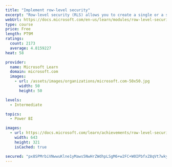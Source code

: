 ```yaml
---
title: "Implement row-level security"
excerpt: "Row-level security (RLS) allows you to create a single or a set of reports that targets data for a specific user. In this module, you will learn how to implement RLS by using either a static or dynamic method and how Microsoft Power BI simplifies testing RLS in Power BI Desktop and Power BI service."
webUrl: https://docs.microsoft.com/en-us/learn/modules/row-level-security-power-bi/
type: course
price: Free
length: PT9M
ratings:
  count: 2173
  average: 4.8159227
heat: 58

provider:
  name: Microsoft Learn
  domain: microsoft.com
  images:
    - url: /assets/images/organizations/microsoft.com-50x50.jpg
      width: 50
      height: 50

levels:
  - Intermediate

topics:
  - Power BI

images:
  - url: https://docs.microsoft.com/learn/achievements/row-level-security-power-bi-social.png
    width: 643
    height: 321
    isCached: true

secured: "px8SPMrbiVNwwuKlne1yMaws5NwHrZWdhpLSgM6+w2FC+W0IPbfxZ8qVt7wky/4BE8hRZdYaSnI/ARJSkpyuGGYBQuso/j5/vPOa7CNaqpveKhVSSXYauabkTpRggO5xFsvui8UqoaQIakw7XcsdnIvCb0hWrkcTgdQaCSnNy7KtfaJ5Y/nexeRF8TKj6V3yTTZTSw/uFIFlZQcku6d8A/OZ/CDvTGDTcSFHtoaL03AlDQ49V11D3ekmqqk/1YNvb6eqZBWcC17BAgzDQEzbsQEuyhtQzEyC7wIPG06t4lSLWMd9c61S6Dcw5RLUQjkbNjWTs5dCRxlTjxmD3AZsAERVFBlZ/X7Ju6i22wfWluaskcRz4a7vXXh9ZMK/ZCfW2TNIPQbS+3+7ZjPHBpJZula2eDIDIq+wCn7yaSuvRWA=;Nr+pxXw+D0HeBHEiXWJsiw=="
---
```


